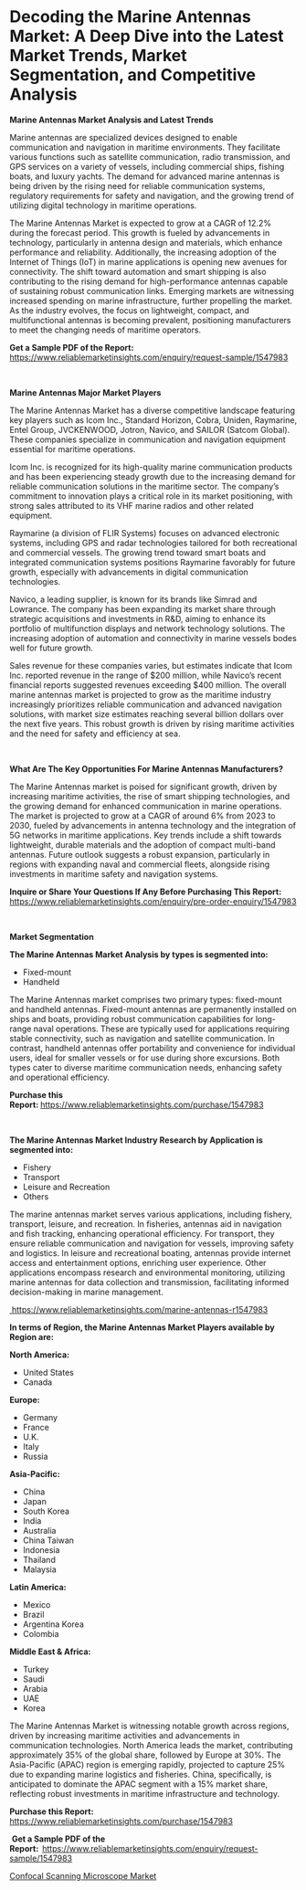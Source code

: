 <p><h1>Decoding the Marine Antennas Market: A Deep Dive into the Latest Market Trends, Market Segmentation, and Competitive Analysis</h1></p><p><strong>Marine Antennas Market Analysis and Latest Trends</strong></p>
<p><p>Marine antennas are specialized devices designed to enable communication and navigation in maritime environments. They facilitate various functions such as satellite communication, radio transmission, and GPS services on a variety of vessels, including commercial ships, fishing boats, and luxury yachts. The demand for advanced marine antennas is being driven by the rising need for reliable communication systems, regulatory requirements for safety and navigation, and the growing trend of utilizing digital technology in maritime operations.</p><p>The Marine Antennas Market is expected to grow at a CAGR of 12.2% during the forecast period. This growth is fueled by advancements in technology, particularly in antenna design and materials, which enhance performance and reliability. Additionally, the increasing adoption of the Internet of Things (IoT) in marine applications is opening new avenues for connectivity. The shift toward automation and smart shipping is also contributing to the rising demand for high-performance antennas capable of sustaining robust communication links. Emerging markets are witnessing increased spending on marine infrastructure, further propelling the market. As the industry evolves, the focus on lightweight, compact, and multifunctional antennas is becoming prevalent, positioning manufacturers to meet the changing needs of maritime operators.</p></p>
<p><strong>Get a Sample PDF of the Report:&nbsp;</strong> <a href="https://www.reliablemarketinsights.com/enquiry/request-sample/1547983?utm_campaign=2607&utm_medium=2&utm_source=Github&utm_content=ia&utm_term=20022025&utm_id=marine-antennas">https://www.reliablemarketinsights.com/enquiry/request-sample/1547983</a></p>
<p>&nbsp;</p>
<p><strong>Marine Antennas Major Market Players</strong></p>
<p><p>The Marine Antennas Market has a diverse competitive landscape featuring key players such as Icom Inc., Standard Horizon, Cobra, Uniden, Raymarine, Entel Group, JVCKENWOOD, Jotron, Navico, and SAILOR (Satcom Global). These companies specialize in communication and navigation equipment essential for maritime operations.</p><p>Icom Inc. is recognized for its high-quality marine communication products and has been experiencing steady growth due to the increasing demand for reliable communication solutions in the maritime sector. The company’s commitment to innovation plays a critical role in its market positioning, with strong sales attributed to its VHF marine radios and other related equipment.</p><p>Raymarine (a division of FLIR Systems) focuses on advanced electronic systems, including GPS and radar technologies tailored for both recreational and commercial vessels. The growing trend toward smart boats and integrated communication systems positions Raymarine favorably for future growth, especially with advancements in digital communication technologies.</p><p>Navico, a leading supplier, is known for its brands like Simrad and Lowrance. The company has been expanding its market share through strategic acquisitions and investments in R&D, aiming to enhance its portfolio of multifunction displays and network technology solutions. The increasing adoption of automation and connectivity in marine vessels bodes well for future growth.</p><p>Sales revenue for these companies varies, but estimates indicate that Icom Inc. reported revenue in the range of $200 million, while Navico’s recent financial reports suggested revenues exceeding $400 million. The overall marine antennas market is projected to grow as the maritime industry increasingly prioritizes reliable communication and advanced navigation solutions, with market size estimates reaching several billion dollars over the next five years. This robust growth is driven by rising maritime activities and the need for safety and efficiency at sea.</p></p>
<p>&nbsp;</p>
<p><strong>What Are The Key Opportunities For Marine Antennas Manufacturers?</strong></p>
<p><p>The Marine Antennas market is poised for significant growth, driven by increasing maritime activities, the rise of smart shipping technologies, and the growing demand for enhanced communication in marine operations. The market is projected to grow at a CAGR of around 6% from 2023 to 2030, fueled by advancements in antenna technology and the integration of 5G networks in maritime applications. Key trends include a shift towards lightweight, durable materials and the adoption of compact multi-band antennas. Future outlook suggests a robust expansion, particularly in regions with expanding naval and commercial fleets, alongside rising investments in maritime safety and navigation systems.</p></p>
<p><strong>Inquire or Share Your Questions If Any Before Purchasing This Report:</strong> <a href="https://www.reliablemarketinsights.com/enquiry/pre-order-enquiry/1547983?utm_campaign=2607&utm_medium=2&utm_source=Github&utm_content=ia&utm_term=20022025&utm_id=marine-antennas">https://www.reliablemarketinsights.com/enquiry/pre-order-enquiry/1547983</a></p>
<p>&nbsp;</p>
<p><strong>Market Segmentation</strong></p>
<p><strong>The Marine Antennas Market Analysis by types is segmented into:</strong></p>
<p><ul><li>Fixed-mount</li><li>Handheld</li></ul></p>
<p><p>The Marine Antennas market comprises two primary types: fixed-mount and handheld antennas. Fixed-mount antennas are permanently installed on ships and boats, providing robust communication capabilities for long-range naval operations. These are typically used for applications requiring stable connectivity, such as navigation and satellite communication. In contrast, handheld antennas offer portability and convenience for individual users, ideal for smaller vessels or for use during shore excursions. Both types cater to diverse maritime communication needs, enhancing safety and operational efficiency.</p></p>
<p><strong>Purchase this Report:&nbsp;</strong><a href="https://www.reliablemarketinsights.com/purchase/1547983?utm_campaign=2607&utm_medium=2&utm_source=Github&utm_content=ia&utm_term=20022025&utm_id=marine-antennas">https://www.reliablemarketinsights.com/purchase/1547983</a></p>
<p>&nbsp;</p>
<p><strong>The Marine Antennas Market Industry Research by Application is segmented into:</strong></p>
<p><ul><li>Fishery</li><li>Transport</li><li>Leisure and Recreation</li><li>Others</li></ul></p>
<p><p>The marine antennas market serves various applications, including fishery, transport, leisure, and recreation. In fisheries, antennas aid in navigation and fish tracking, enhancing operational efficiency. For transport, they ensure reliable communication and navigation for vessels, improving safety and logistics. In leisure and recreational boating, antennas provide internet access and entertainment options, enriching user experience. Other applications encompass research and environmental monitoring, utilizing marine antennas for data collection and transmission, facilitating informed decision-making in marine management.</p></p>
<p><a href="https://www.reliablemarketinsights.com/marine-antennas-r1547983?utm_campaign=2607&utm_medium=2&utm_source=Github&utm_content=ia&utm_term=20022025&utm_id=marine-antennas">&nbsp;https://www.reliablemarketinsights.com/marine-antennas-r1547983</a></p>
<p><strong>In terms of Region, the Marine Antennas Market Players available by Region are:</strong></p>
<p>
    <p> <strong> North America: </strong>
        <ul>
            <li>United States</li>
            <li>Canada</li>
        </ul>
        </p> 
    <p> <strong> Europe: </strong>
        <ul>
            <li>Germany</li>
            <li>France</li>
            <li>U.K.</li>
            <li>Italy</li>
            <li>Russia</li>
        </ul>
        </p> 
    <p> <strong> Asia-Pacific: </strong>
        <ul>
            <li>China</li>
            <li>Japan</li>
            <li>South Korea</li>
            <li>India</li>
            <li>Australia</li>
            <li>China Taiwan</li>
            <li>Indonesia</li>
            <li>Thailand</li>
            <li>Malaysia</li>
        </ul>
        </p> 
    <p> <strong> Latin America: </strong>
        <ul>
            <li>Mexico</li>
            <li>Brazil</li>
            <li>Argentina Korea</li>
            <li>Colombia</li>
        </ul>
        </p> 
    <p> <strong> Middle East & Africa: </strong>
        <ul>
            <li>Turkey</li>
            <li>Saudi</li>
            <li>Arabia</li>
            <li>UAE</li>
            <li>Korea</li>
        </ul>
    </p>
    </p>
<p><p>The Marine Antennas Market is witnessing notable growth across regions, driven by increasing maritime activities and advancements in communication technologies. North America leads the market, contributing approximately 35% of the global share, followed by Europe at 30%. The Asia-Pacific (APAC) region is emerging rapidly, projected to capture 25% due to expanding marine logistics and fisheries. China, specifically, is anticipated to dominate the APAC segment with a 15% market share, reflecting robust investments in maritime infrastructure and technology.</p></p>
<p><strong>Purchase this Report: </strong><a href="https://www.reliablemarketinsights.com/purchase/1547983?utm_campaign=2607&utm_medium=2&utm_source=Github&utm_content=ia&utm_term=20022025&utm_id=marine-antennas">https://www.reliablemarketinsights.com/purchase/1547983</a></p>
<p>&nbsp;<strong>Get a Sample PDF of the Report:&nbsp;&nbsp;</strong><a href="https://www.reliablemarketinsights.com/enquiry/request-sample/1547983?utm_campaign=2607&utm_medium=2&utm_source=Github&utm_content=ia&utm_term=20022025&utm_id=marine-antennas">https://www.reliablemarketinsights.com/enquiry/request-sample/1547983</a></p>
<p><strong></strong></p>
<p><p><a href="https://github.com/tselahiara/Market-Research-Report-List-1/blob/main/confocal-scanning-microscope-market.md?utm_campaign=2607&utm_medium=2&utm_source=Github&utm_content=ia&utm_term=20022025&utm_id=marine-antennas">Confocal Scanning Microscope Market</a></p></p>